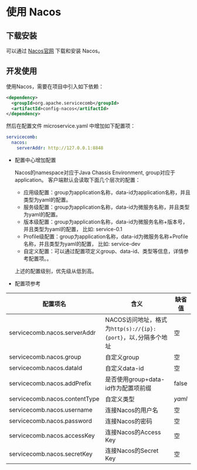 # 使用 Nacos

## 下载安装

可以通过 [Nacos官网](https://github.com/alibaba/nacos) 下载和安装 Nacos。

## 开发使用

使用Nacos，需要在项目中引入如下依赖：

```xml
<dependency>
  <groupId>org.apache.servicecomb</groupId>
  <artifactId>config-nacos</artifactId>
</dependency>
```

然后在配置文件 microservice.yaml 中增加如下配置项：

```yaml
servicecomb:
  nacos:
    serverAddr: http://127.0.0.1:8848
```

* 配置中心增加配置

  Nacos的namespace对应于Java Chassis Environment, group对应于application。 客户端默认会读取下面几个层次的配置：

    * 应用级配置：group为application名称，data-id为application名称，并且类型为yaml的配置。
    * 服务级配置：group为application名称，data-id为微服务名称，并且类型为yaml的配置。
    * 版本级配置：group为application名称，data-id为微服务名称+版本号，并且类型为yaml的配置， 比如: service-0.1
    * Profile级配置：group为application名称，data-id为微服务名称+Profile名称，并且类型为yaml的配置， 比如: service-dev
    * 自定义配置：可以通过配置项定义group、data-id、类型等信息，详情参考配置项。。

  上述的配置级别，优先级从低到高。

* 配置项参考

| 配置项名                          | 含义                                              | 缺省值    |
|-------------------------------|-------------------------------------------------|--------|
| servicecomb.nacos.serverAddr  | NACOS访问地址，格式为`http(s)://{ip}:{port}`，以`,`分隔多个地址 | 空      |
| servicecomb.nacos.group       | 自定义group                                        | 空      |
| servicecomb.nacos.dataId      | 自定义data-id                                      | 空      |
| servicecomb.nacos.addPrefix   | 是否使用group+data-id作为配置项前缀                        | false  |
| servicecomb.nacos.contentType | 自定义类型                                           | _yaml_ |
| servicecomb.nacos.username    | 连接Nacos的用户名                                     | 空      |
| servicecomb.nacos.password    | 连接Nacos的密码                                      | 空      |
| servicecomb.nacos.accessKey   | 连接Nacos的Access Key                              | 空      |
| servicecomb.nacos.secretKey   | 连接Nacos的Secret Key                              | 空      |
